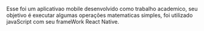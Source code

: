 Esse foi um aplicativao mobile desenvolvido como trabalho academico, seu objetivo é executar algumas operações matematicas simples, foi utilizado javaScript com seu frameWork React Native.
